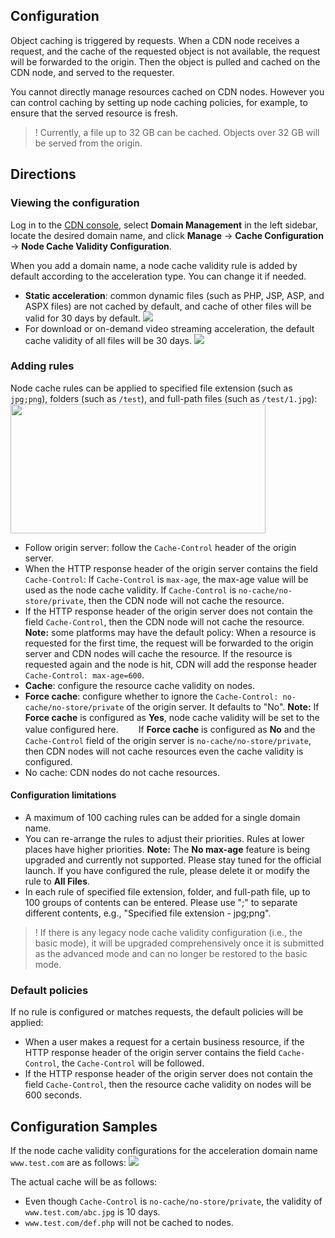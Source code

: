 ## Configuration

Object caching is triggered by requests. When a CDN node receives a request, and the cache of the requested object is not available, the request will be forwarded to the origin. Then the object is pulled and cached on the CDN node, and served to the requester.

You cannot directly manage resources cached on CDN nodes. However you can control caching by setting up node caching policies, for example, to ensure that the served resource is fresh.

>! Currently, a file up to 32 GB can be cached. Objects over 32 GB will be served from the origin.

## Directions

### Viewing the configuration

Log in to the [CDN console](https://console.cloud.tencent.com/cdn), select **Domain Management** in the left sidebar, locate the desired domain name, and click **Manage** -> **Cache Configuration** -> **Node Cache Validity Configuration**.

When you add a domain name, a node cache validity rule is added by default according to the acceleration type. You can change it if needed.

- **Static acceleration**:  common dynamic files (such as PHP, JSP, ASP, and ASPX files) are not cached by default, and cache of other files will be valid for 30 days by default.
 ![](https://main.qcloudimg.com/raw/5f48bc5246397975544baadf5ac81f4e.png)
- For download or on-demand video streaming acceleration, the default cache validity of all files will be 30 days.
![](https://main.qcloudimg.com/raw/cdd00154330b8cb217287874f4f40693.png)

### Adding rules

Node cache rules can be applied to specified file extension (such as `jpg;png`), folders (such as `/test`), and full-path files (such as `/test/1.jpg`):
<img src="https://main.qcloudimg.com/raw/5454a77683dca1cfb491eccdae839aa4.png" height="207" width="408" />

- Follow origin server: follow the `Cache-Control` header of the origin server.
- When the HTTP response header of the origin server contains the field `Cache-Control`:
  If `Cache-Control` is `max-age`, the max-age value will be used as the node cache validity.
   If `Cache-Control` is `no-cache/no-store/private`, then the CDN node will not cache the resource.
- If the HTTP response header of the origin server does not contain the field `Cache-Control`, then the CDN node will not cache the resource.
  **Note:** some platforms may have the default policy: When a resource is requested for the first time, the request will be forwarded to the origin server and CDN nodes will cache the resource. If the resource is requested again and the node is hit, CDN will add the response header `Cache-Control: max-age=600`.
- **Cache**: configure the resource cache validity on nodes.
- **Force cache**: configure whether to ignore the `Cache-Control: no-cache/no-store/private` of the origin server. It defaults to "No".
  **Note:** If **Force cache** is configured as **Yes**, node cache validity will be set to the value configured here.
  　　If **Force cache** is configured as **No** and the `Cache-Control` field of the origin server is `no-cache/no-store/private`, then CDN nodes will not cache resources even the cache validity is configured.
- No cache: CDN nodes do not cache resources.





#### Configuration limitations

- A maximum of 100 caching rules can be added for a single domain name.
- You can re-arrange the rules to adjust their priorities. Rules at lower places have higher priorities.
  **Note:** The **No max-age** feature is being upgraded and currently not supported. Please stay tuned for the official launch. If you have configured the rule, please delete it or modify the rule to **All Files**.
- In each rule of specified file extension, folder, and full-path file, up to 100 groups of contents can be entered. Please use ";" to separate different contents, e.g., "Specified file extension - jpg;png".

>! If there is any legacy node cache validity configuration (i.e., the basic mode), it will be upgraded comprehensively once it is submitted as the advanced mode and can no longer be restored to the basic mode.



### Default policies

If no rule is configured or matches requests, the default policies will be applied:

- When a user makes a request for a certain business resource, if the HTTP response header of the origin server contains the field `Cache-Control`, the `Cache-Control` will be followed.
- If the HTTP response header of the origin server does not contain the field `Cache-Control`, then the resource cache validity on nodes will be 600 seconds.

## Configuration Samples

If the node cache validity configurations for the acceleration domain name `www.test.com` are as follows:
![](https://main.qcloudimg.com/raw/c1402003c4549d2e6035420921f67bd0.png)

The actual cache will be as follows:

- Even though `Cache-Control` is `no-cache/no-store/private`, the validity of `www.test.com/abc.jpg` is 10 days.
- `www.test.com/def.php` will not be cached to nodes.
